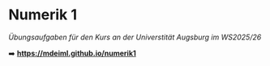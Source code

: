 # Numerik 1

*Übungsaufgaben für den Kurs an der Universtität Augsburg im WS2025/26*

➡️ **https://mdeiml.github.io/numerik1**
